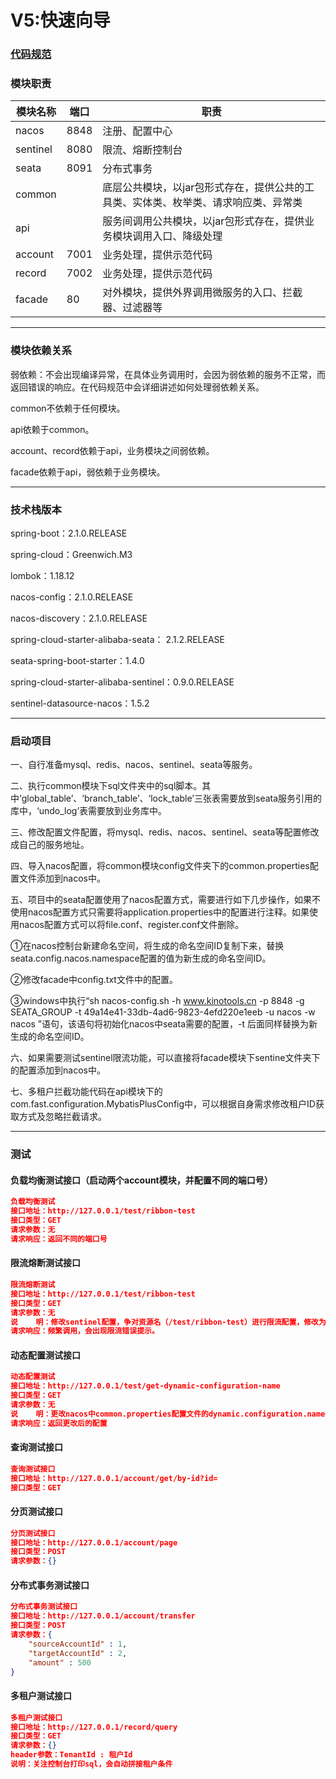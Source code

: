 # V5:快速向导

### [代码规范](https://github.com/huaPeiLiang/fast-cloud/wiki)

###    模块职责

模块名称 | 端口 |  职责  
-|-|-
nacos | 8848 | 注册、配置中心 |
sentinel | 8080 | 限流、熔断控制台 |
seata | 8091 | 分布式事务 |
common |      | 底层公共模块，以jar包形式存在，提供公共的工具类、实体类、枚举类、请求响应类、异常类 |
api    |      | 服务间调用公共模块，以jar包形式存在，提供业务模块调用入口、降级处理 |
account| 7001 | 业务处理，提供示范代码 |
record | 7002 | 业务处理，提供示范代码 |
facade |  80  | 对外模块，提供外界调用微服务的入口、拦截器、过滤器等 |

----

###    模块依赖关系

弱依赖：不会出现编译异常，在具体业务调用时，会因为弱依赖的服务不正常，而返回错误的响应。在代码规范中会详细讲述如何处理弱依赖关系。

common不依赖于任何模块。

api依赖于common。

account、record依赖于api，业务模块之间弱依赖。

facade依赖于api，弱依赖于业务模块。

----

###    技术栈版本

spring-boot：2.1.0.RELEASE

spring-cloud：Greenwich.M3

lombok：1.18.12

nacos-config：2.1.0.RELEASE

nacos-discovery：2.1.0.RELEASE

spring-cloud-starter-alibaba-seata： 2.1.2.RELEASE

seata-spring-boot-starter：1.4.0

spring-cloud-starter-alibaba-sentinel：0.9.0.RELEASE

sentinel-datasource-nacos：1.5.2

----

###    启动项目

一、自行准备mysql、redis、nacos、sentinel、seata等服务。
    
二、执行common模块下sql文件夹中的sql脚本。其中‘global_table’、‘branch_table’、‘lock_table’三张表需要放到seata服务引用的库中，‘undo_log’表需要放到业务库中。
    
三、修改配置文件配置，将mysql、redis、nacos、sentinel、seata等配置修改成自己的服务地址。
    
四、导入nacos配置，将common模块config文件夹下的common.properties配置文件添加到nacos中。

五、项目中的seata配置使用了nacos配置方式，需要进行如下几步操作，如果不使用nacos配置方式只需要将application.properties中的配置进行注释。如果使用nacos配置方式可以将file.conf、register.conf文件删除。

①在nacos控制台新建命名空间，将生成的命名空间ID复制下来，替换seata.config.nacos.namespace配置的值为新生成的命名空间ID。

②修改facade中config.txt文件中的配置。

③windows中执行“sh nacos-config.sh -h www.kinotools.cn -p 8848 -g SEATA_GROUP -t 49a14e41-33db-4ad6-9823-4efd220e1eeb -u nacos -w nacos
”语句，该语句将初始化nacos中seata需要的配置，-t 后面同样替换为新生成的命名空间ID。
    
六、如果需要测试sentinel限流功能，可以直接将facade模块下sentine文件夹下的配置添加到nacos中。

七、多租户拦截功能代码在api模块下的com.fast.configuration.MybatisPlusConfig中，可以根据自身需求修改租户ID获取方式及忽略拦截请求。

----

###   测试
####    负载均衡测试接口（启动两个account模块，并配置不同的端口号）

```json
负载均衡测试
接口地址：http://127.0.0.1/test/ribbon-test
接口类型：GET
请求参数：无
请求响应：返回不同的端口号
```

####    限流熔断测试接口

```json
限流熔断测试
接口地址：http://127.0.0.1/test/ribbon-test
接口类型：GET
请求参数：无
说    明：修改sentinel配置，争对资源名（/test/ribbon-test）进行限流配置，修改为QPS：1。如需测试熔断可在该接口中进行模拟报错测试。
请求响应：频繁调用，会出现限流错误提示。
```

####    动态配置测试接口

```json
动态配置测试
接口地址：http://127.0.0.1/test/get-dynamic-configuration-name
接口类型：GET
请求参数：无
说    明：更改nacos中common.properties配置文件的dynamic.configuration.name值后再进行接口调用。
请求响应：返回更改后的配置
```

####    查询测试接口

```json
查询测试接口
接口地址：http://127.0.0.1/account/get/by-id?id=
接口类型：GET
```

####    分页测试接口

```json
分页测试接口
接口地址：http://127.0.0.1/account/page
接口类型：POST
请求参数：{}
```

####  分布式事务测试接口

```json
分布式事务测试接口
接口地址：http://127.0.0.1/account/transfer
接口类型：POST
请求参数：{
    "sourceAccountId" : 1,
    "targetAccountId" : 2,
    "amount" : 500
}
```

####  多租户测试接口

```json
多租户测试接口
接口地址：http://127.0.0.1/record/query
接口类型：GET
请求参数：{}
header参数：TenantId : 租户Id
说明：关注控制台打印sql，会自动拼接租户条件
```


